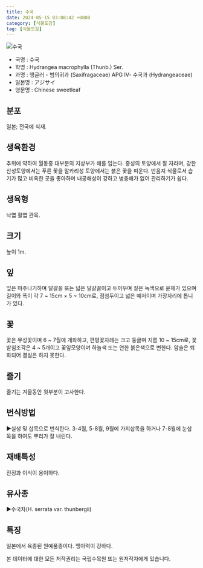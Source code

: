```yaml
---
title: 수국
date: 2024-05-15 03:08:42 +0800
category: [식물도감]
tag: [식물도감]
---
```




![수국](/fileUpload/plants/basic/Saxifragaceae/Hydrangea/15573/1_th2.JPG)
- 국명 : 수국
- 학명 : Hydrangea macrophylla (Thunb.) Ser.
- 과명 : 앵글러 - 범의귀과 (Saxifragaceae) APG Ⅳ- 수국과 (Hydrangeaceae)
- 일본명 : アジサイ
- 영문명 : Chinese sweetleaf


## 분포
일본; 전국에 식재.
## 생육환경
추위에 약하여 월동중 대부분의 지상부가 해를 입는다. 중성의 토양에서 잘 자라며, 강한 산성토양에서는 푸른 꽃을 알카리성 토양에서는 붉은 꽃을 피운다. 반음지 식물로서 습기가 많고 비옥한 곳을 좋아하며 내공해성이 강하고 병충해가 없어 관리하기가 쉽다.
## 생육형
낙엽 활엽 관목.
## 크기
높이 1m.
## 잎
잎은 마주나기하며 달걀꼴 또는 넓은 달걀꼴이고 두꺼우며 짙은 녹색으로 윤채가 있으며 길이와 폭이 각 7 ~ 15cm × 5 ~ 10cm로, 점첨두이고 넓은 예저이며 가장자리에 톱니가 있다.
## 꽃
꽃은 무성꽃이며 6 ~ 7월에 개화하고,  편평꽃차례는 크고 둥글며 지름 10 ~ 15cm로, 꽃받침조각은 4 ~ 5개이고 꽃잎모양이며 하늘색 또는 연한 붉은색으로 변한다.  암술은 퇴화되어 결실은 하지 못한다.
## 줄기
줄기는 겨울동안 윗부분이 고사한다.
## 번식방법
▶실생 및 삽목으로 번식한다. 3-4월, 5-8월, 9월에 가지삽목을 하거나 7-8월에 눈삽목을 하여도 뿌리가 잘 내린다.
## 재배특성
전정과 이식이 용이하다.
## 유사종
▶수국차(H. serrata var. thunbergii)
## 특징
일본에서 육종된 원예품종이다. 맹아력이 강하다.






본 데이터에 대한 모든 저작권리는 국립수목원 또는 원저작자에게 있습니다.
